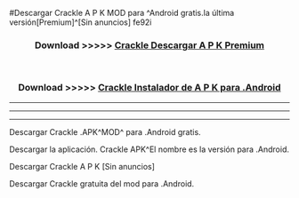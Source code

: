 #Descargar Crackle  A P K MOD para ^Android gratis.la última versión[Premium]^[Sin anuncios] fe92i



<div align="center">
<h3>Download >>>>> <a href="https://es-web.web.app/?es= ${title}">Crackle  Descargar A P K Premium</a></h3><br>

<h3>Download >>>>> <a href="https://es-web.web.app/?es= ${title}">Crackle  Instalador de A P K para .Android</a></h3>
</div>


----------------------------------------------------------

----------------------------------------------------------

----------------------------------------------------------

Descargar Crackle  .APK^MOD^ para .Android gratis.

Descargar la aplicación. Crackle  APK^El nombre es la versión para .Android.

Descargar Crackle  A P K [Sin anuncios]

Descargar Crackle  gratuita del mod para .Android.